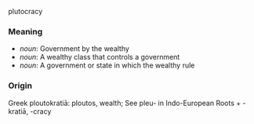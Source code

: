 plutocracy
### Meaning
+ _noun_: Government by the wealthy
+ _noun_: A wealthy class that controls a government
+ _noun_: A government or state in which the wealthy rule

### Origin

Greek ploutokratiā: ploutos, wealth; See pleu- in Indo-European Roots + -kratiā, -cracy

